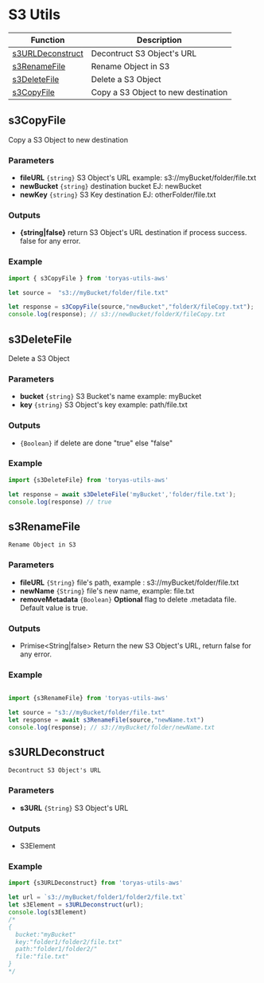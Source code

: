 # S3 Utils

|Function|Description|
|---|---|
|[s3URLDeconstruct](#s3URLDeconstruct)|Decontruct S3 Object's URL|
|[s3RenameFile](#s3RenameFile)|Rename Object in S3|
|[s3DeleteFile](#s3DeleteFile)|Delete a S3 Object|
|[s3CopyFile](#s3CopyFile)|Copy a S3 Object to new destination|


<a name="s3CopyFile"></a>

## s3CopyFile

Copy a S3 Object to new destination

### Parameters
- **fileURL** `{string}` S3 Object's URL  example: s3://myBucket/folder/file.txt
- **newBucket** `{string}`  destination bucket EJ: newBucket
- **newKey** `{string}` S3 Key destination EJ: otherFolder/file.txt

### Outputs
- **{string|false}** return S3 Object's URL destination if process success. false for any error.
### Example
```javascript
import { s3CopyFile } from 'toryas-utils-aws'

let source =  "s3://myBucket/folder/file.txt"

let response = s3CopyFile(source,"newBucket","folderX/fileCopy.txt");
console.log(response); // s3://newBucket/folderX/fileCopy.txt

```


<a name="s3DeleteFile"></a>
## s3DeleteFile

Delete a S3 Object

### Parameters
- **bucket** `{string}`  S3 Bucket's name example: myBucket
-  **key** `{string}` S3 Object's key example: path/file.txt
### Outputs
- `{Boolean}` if delete are done "true" else "false"
### Example
```javascript
import {s3DeleteFile} from 'toryas-utils-aws'

let response = await s3DeleteFile('myBucket','folder/file.txt');
console.log(response) // true
```

<a name="s3RenameFile"></a>
## s3RenameFile

    Rename Object in S3

### Parameters

 -  **fileURL** `{String}` file's path, example : s3://myBucket/folder/file.txt
 -  **newName** `{String}` file's new name, example: file.txt
 -  **removeMetadata** `{Boolean}` **Optional** flag to delete .metadata file. Default value is true.

### Outputs

- Primise<String|false> Return the new S3 Object's URL, return false for any error.

### Example

```javascript

import {s3RenameFile} from 'toryas-utils-aws'

let source = "s3://myBucket/folder/file.txt"
let response = await s3RenameFile(source,"newName.txt")
console.log(response); // s3://myBucket/folder/newName.txt
```


<a name="s3URLDeconstruct"></a>
## s3URLDeconstruct

    Decontruct S3 Object's URL

### Parameters
  
  - **s3URL** `{String}` S3 Object's URL

### Outputs  
  
   - S3Element
  
### Example

```javascript 
import {s3URLDeconstruct} from 'toryas-utils-aws'

let url = `s3://myBucket/folder1/folder2/file.txt`
let s3Element = s3URLDeconstruct(url);
console.log(s3Element)
/*
{
  bucket:"myBucket"
  key:"folder1/folder2/file.txt"
  path:"folder1/folder2/"
  file:"file.txt"
}
*/
```
 